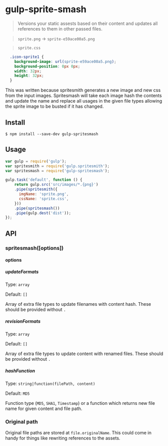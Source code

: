 # gulp-sprite-smash

> Versions your static assests based on their content 
  and updates all references to them in other passed files.

> `sprite.png` → `sprite-e59ace00a5.png`

> `sprite.css`
```css
  .icon-sprite1 {
    background-image: url(sprite-e59ace00a5.png);
    background-position: 0px 0px;
    width: 32px;
    height: 32px;
  }
```

This was written because spritesmith generates a new image and
new css from the input images. Spritesmash will take each image
hash the contents and update the name and replace all usages in
the given file types allowing the sprite image to be busted if it
has changed.

## Install
```
$ npm install --save-dev gulp-spritesmash
```

## Usage
```js
var gulp = require('gulp');
var spritesmith = require('gulp.spritesmith');
var spritesmash = require('gulp-spritesmash');

gulp.task('default', function () {
	return gulp.src('src/images/*.{png}')
    .pipe(spritesmith({
      imgName: 'sprite.png',
      cssName: 'sprite.css',
    }))
    .pipe(spritesmash())
    .pipe(gulp.dest('dist'));
});
```

## API
### spritesmash([options])
#### options
##### updateFormats
Type: `array`

Default: `[]`

Array of extra file types to update filenames with
content hash. These should be provided without `.`

##### revisionFormats
Type: `array`

Default: `[]`

Array of extra file types to update content with
renamed files. These should be provided without `.`

##### hashFunction
Type: `string|function(filePath, content)`

Default: `MD5`

Function type (`MD5`, `SHA1`, `Timestamp`) or a function
which returns new file name for given content and file
path.

### Original path

Original file paths are stored at `file.originalName`. This
could come in handy for things like rewriting references to
the assets.
